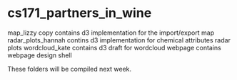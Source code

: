 # cs171_partners_in_wine

map_lizzy copy contains d3 implementation for the import/export map
radar_plots_hannah contins d3 implementation for chemical attributes radar plots
wordcloud_kate contains d3 draft for wordcloud
webpage contains webpage design shell

These folders will be compiled next week.
